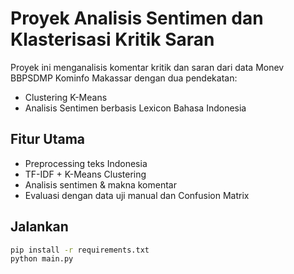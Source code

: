 # Proyek Analisis Sentimen dan Klasterisasi Kritik Saran

Proyek ini menganalisis komentar kritik dan saran dari data Monev BBPSDMP Kominfo Makassar dengan dua pendekatan:
- Clustering K-Means
- Analisis Sentimen berbasis Lexicon Bahasa Indonesia

## Fitur Utama
- Preprocessing teks Indonesia
- TF-IDF + K-Means Clustering
- Analisis sentimen & makna komentar
- Evaluasi dengan data uji manual dan Confusion Matrix

## Jalankan
```bash
pip install -r requirements.txt
python main.py
